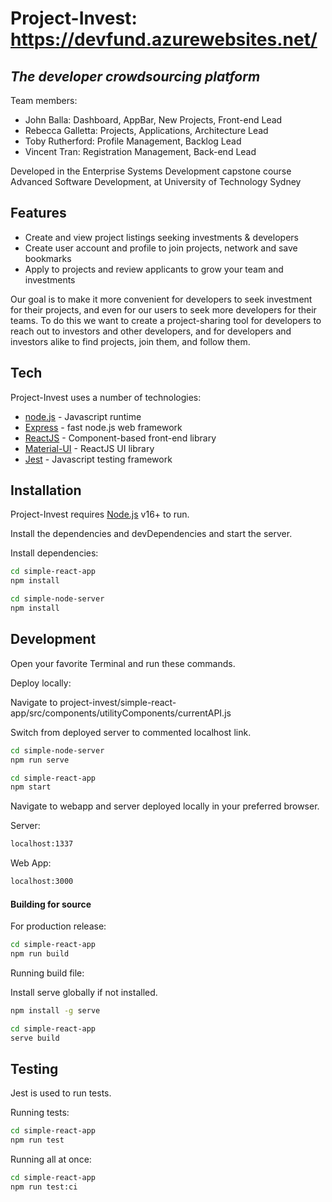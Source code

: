 # Project-Invest: https://devfund.azurewebsites.net/
## _The developer crowdsourcing platform_

Team members:
- John Balla: Dashboard, AppBar, New Projects, Front-end Lead
- Rebecca Galletta: Projects, Applications, Architecture Lead
- Toby Rutherford: Profile Management, Backlog Lead
- Vincent Tran: Registration Management, Back-end Lead

Developed in the Enterprise Systems Development capstone course Advanced Software Development, at University of Technology Sydney

## Features

- Create and view project listings seeking investments & developers
- Create user account and profile to join projects, network and save bookmarks
- Apply to projects and review applicants to grow your team and investments

Our goal is to make it more convenient for developers to seek investment for their projects, and even for our users to seek more developers for their teams. To do this we want to create a project-sharing tool for developers to reach out to investors and other developers, and for developers and investors alike to find projects, join them, and follow them.

## Tech

Project-Invest uses a number of technologies:

- [node.js] - Javascript runtime
- [Express] - fast node.js web framework
- [ReactJS] - Component-based front-end library
- [Material-UI] - ReactJS UI library
- [Jest] - Javascript testing framework



## Installation

Project-Invest requires [Node.js](https://nodejs.org/) v16+ to run.

Install the dependencies and devDependencies and start the server.

Install dependencies:

```sh
cd simple-react-app
npm install
```
```sh
cd simple-node-server
npm install
```

## Development

Open your favorite Terminal and run these commands.

Deploy locally:

Navigate to project-invest/simple-react-app/src/components/utilityComponents/currentAPI.js

Switch from deployed server to commented localhost link.

```sh
cd simple-node-server
npm run serve
```
```sh
cd simple-react-app
npm start
```
Navigate to webapp and server deployed locally in your preferred browser.

Server:
```sh
localhost:1337
```
Web App:
```sh
localhost:3000
```

#### Building for source

For production release:

```sh
cd simple-react-app
npm run build
```

Running build file:

Install serve globally if not installed.

```sh
npm install -g serve
```

```sh
cd simple-react-app
serve build
```

## Testing

Jest is used to run tests.

Running tests:
```sh
cd simple-react-app
npm run test
```
Running all at once:
```sh
cd simple-react-app
npm run test:ci
```


[//]: # (These are reference links used in the body of this note and get stripped out when the markdown processor does its job. There is no need to format nicely because it shouldn't be seen. Thanks SO - http://stackoverflow.com/questions/4823468/store-comments-in-markdown-syntax)

   [node.js]: <http://nodejs.org>
   [express]: <http://expressjs.com>
   [ReactJS]: <http://reactjs.org>
   [Material-UI]: <https://mui.com>
   [Jest]: <http://jestjs.io>
